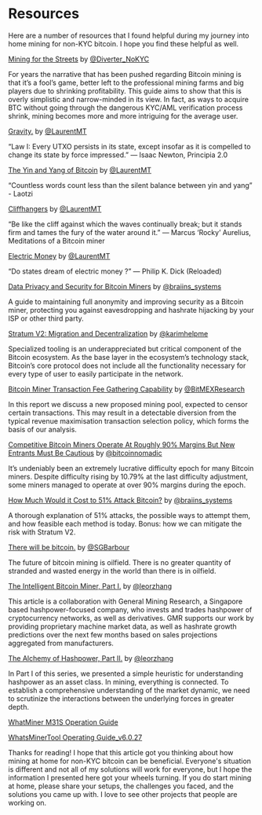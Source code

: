 # Resources
Here are a number of resources that I found helpful during my journey into home mining for non-KYC bitcoin. I hope you find these helpful as well.   

[Mining for the Streets](assets/Mining-for-the-Streets.pdf) by [@Diverter_NoKYC](https://twitter.com/Diverter_NoKYC) 

For years the narrative that has been pushed regarding Bitcoin mining is that it’s a fool’s game, better left to the professional mining farms and big players due to shrinking profitability. This guide aims to show that this is overly simplistic and narrow-minded in its view. In fact, as ways to acquire BTC without going through the dangerous KYC/AML verification process shrink, mining becomes more and more intriguing for the average user.

[Gravity.](https://medium.com/@laurentmt/gravity-10e1a25d2ab2) by [@LaurentMT](https://twitter.com/LaurentMT)

“Law I: Every UTXO persists in its state, except insofar as it is compelled to change its state by force impressed.” — Isaac Newton, Principia 2.0

[The Yin and Yang of Bitcoin](https://medium.com/@laurentmt/the-yin-and-yang-of-bitcoin-bf056f3fd58c) by [@LaurentMT](https://twitter.com/LaurentMT)

“Countless words count less than the silent balance between yin and yang” - Laotzi

[Cliffhangers](https://medium.com/@laurentmt/cliffhangers-cb87ed47124e) by [@LaurentMT](https://twitter.com/LaurentMT)

“Be like the cliff against which the waves continually break; but it stands firm and tames the fury of the water around it.” — Marcus ‘Rocky’ Aurelius, Meditations of a Bitcoin miner

[Electric Money](https://medium.com/@laurentmt/electric-money-e2cd34f78f56) by [@LaurentMT](https://twitter.com/LaurentMT) 

“Do states dream of electric money ?” — Philip K. Dick (Reloaded)

[Data Privacy and Security for Bitcoin Miners](https://braiins.com/blog/data-privacy-and-security-for-bitcoin-miners) by [@braiins_systems](https://twitter.com/braiins_systems) 

A guide to maintaining full anonymity and improving security as a Bitcoin miner, protecting you against eavesdropping and hashrate hijacking by your ISP or other third party.

[Stratum V2: Migration and Decentralization](https://insights.deribit.com/market-research/stratum-v2-migration-and-decentralization/) by [@karimhelpme](https://twitter.com/karimhelpme) 

Specialized tooling is an underappreciated but critical component of the Bitcoin ecosystem. As the base layer in the ecosystem’s technology stack, Bitcoin’s core protocol does not include all the functionality necessary for every type of user to easily participate in the network.

[Bitcoin Miner Transaction Fee Gathering Capability](https://blog.bitmex.com/bitcoin-miner-transaction-fee-gathering-capability/?utm_source=twitter&utm_medium=bitmexresearch&utm_term=&utm_content=&utm_campaign=bitcoinminer) by [@BitMEXResearch](https://twitter.com/BitMEXResearch) 

In this report we discuss a new proposed mining pool, expected to censor certain transactions. This may result in a detectable diversion from the typical revenue maximisation transaction selection policy, which forms the basis of our analysis.

[Competitive Bitcoin Miners Operate At Roughly 90% Margins But New Entrants Must Be Cautious](https://www.hashr8.com/blog/bitcoin-miner-cost-to-mine-hardware-price/) by [@bitcoinnomadic](https://twitter.com/bitcoinnomadic) 

It’s undeniably been an extremely lucrative difficulty epoch for many Bitcoin miners. Despite difficulty rising by 10.79% at the last difficulty adjustment, some miners managed to operate at over 90% margins during the epoch.

[How Much Would it Cost to 51% Attack Bitcoin?](https://braiins.com/blog/how-much-would-it-cost-to-51-attack-bitcoin) by [@braiins_systems](https://twitter.com/braiins_systems) 

A thorough explanation of 51% attacks, the possible ways to attempt them, and how feasible each method is today. Bonus: how we can mitigate the risk with Stratum V2.

[There will be bitcoin.](https://sgbarbour.medium.com/there-will-be-bitcoin-d02d486a5d6b) by [@SGBarbour](https://twitter.com/SGBarbour) 

The future of bitcoin mining is oilfield. There is no greater quantity of stranded and wasted energy in the world than there is in oilfield.

[The Intelligent Bitcoin Miner, Part I.](https://www.aniccaresearch.tech/blog/the-intelligent-bitcoin-miner-part-i) by [@leorzhang](https://twitter.com/leorzhang)

This article is a collaboration with General Mining Research, a Singapore based hashpower-focused company, who invests and trades hashpower of cryptocurrency networks, as well as derivatives. GMR supports our work by providing proprietary machine market data, as well as hashrate growth predictions over the next few months based on sales projections aggregated from manufacturers.

[The Alchemy of Hashpower, Part II.](https://www.aniccaresearch.tech/blog/the-alchemy-of-hashpower-part-ii) by [@leorzhang](https://twitter.com/leorzhang) 

In Part I of this series, we presented a simple heuristic for understanding hashpower as an asset class. In mining, everything is connected. To establish a comprehensive understanding of the market dynamic, we need to scrutinize the interactions between the underlying forces in greater depth.

[WhatMiner M31S Operation Guide](assets/)

[WhatsMinerTool Operating Guide_v6.0.27](assets/)

Thanks for reading! I hope that this article got you thinking about how mining at home for non-KYC bitcoin can be beneficial. Everyone's situation is different and not all of my solutions will work for everyone, but I hope the information I presented here got your wheels turning. If you do start mining at home, please share your setups, the challenges you faced, and the solutions you came up with. I love to see other projects that people are working on.   

